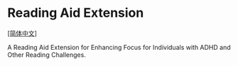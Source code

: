 ﻿# Reading Aid Extension

[[简体中文]](./README_CN.md)

A Reading Aid Extension for Enhancing Focus for Individuals with ADHD and Other Reading Challenges.
